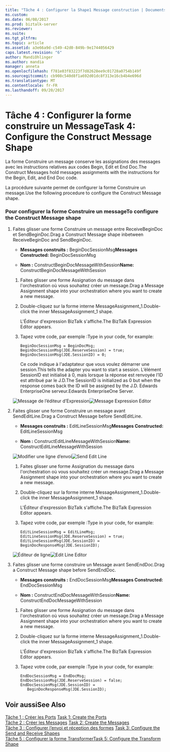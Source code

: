 ```yaml
---
title: "Tâche 4 : Configurer la Shape1 Message construction | Documents Microsoft"
ms.custom: 
ms.date: 06/08/2017
ms.prod: biztalk-server
ms.reviewer: 
ms.suite: 
ms.tgt_pltfrm: 
ms.topic: article
ms.assetid: a3e66a9d-c549-42d0-849b-9e1744056429
caps.latest.revision: "6"
author: MandiOhlinger
ms.author: mandia
manager: anneta
ms.openlocfilehash: f781e03f83223f7d82628ee9c01728a0754b149f
ms.sourcegitcommit: cb908c540d8f1a692d01dc8f313e16cb4b4e696d
ms.translationtype: MT
ms.contentlocale: fr-FR
ms.lasthandoff: 09/20/2017
---
```

# <a name="task-4-configure-the-construct-message-shape"></a><span data-ttu-id="4049c-102">Tâche 4 : Configurer la forme construire un Message</span><span class="sxs-lookup"><span data-stu-id="4049c-102">Task 4: Configure the Construct Message Shape</span></span>
<span data-ttu-id="4049c-103">La forme Construire un message conserve les assignations des messages avec les instructions relatives aux codes Begin, Edit et End Doc.</span><span class="sxs-lookup"><span data-stu-id="4049c-103">The Construct Messages hold messages assignments with the instructions for the Begin, Edit, and End Doc code.</span></span>  
  
 <span data-ttu-id="4049c-104">La procédure suivante permet de configurer la forme Construire un message.</span><span class="sxs-lookup"><span data-stu-id="4049c-104">Use the following procedure to configure the Construct Message shape.</span></span>  
  
### <a name="to-configure-the-construct-message-shape"></a><span data-ttu-id="4049c-105">Pour configurer la forme Construire un message</span><span class="sxs-lookup"><span data-stu-id="4049c-105">To configure the Construct Message shape</span></span>  
  
1.  <span data-ttu-id="4049c-106">Faites glisser une forme Construire un message entre ReceiveBeginDoc et SendBeginDoc.</span><span class="sxs-lookup"><span data-stu-id="4049c-106">Drag a Construct Message shape inbetween ReceiveBeginDoc and SendBeginDoc.</span></span>  
  
    -   <span data-ttu-id="4049c-107">**Messages construits :** BeginDocSessionMsg</span><span class="sxs-lookup"><span data-stu-id="4049c-107">**Messages Constructed:** BeginDocSessionMsg</span></span>  
  
    -   <span data-ttu-id="4049c-108">**Nom :** ConstructBeginDocMessageWithSession</span><span class="sxs-lookup"><span data-stu-id="4049c-108">**Name:** ConstructBeginDocMessageWithSession</span></span>  
  
    1.  <span data-ttu-id="4049c-109">Faites glisser une forme Assignation du message dans l'orchestration où vous souhaitez créer un message.</span><span class="sxs-lookup"><span data-stu-id="4049c-109">Drag a Message Assignment shape into your orchestration where you want to create a new message.</span></span>  
  
    2.  <span data-ttu-id="4049c-110">Double-cliquez sur la forme interne MessageAssignment_1.</span><span class="sxs-lookup"><span data-stu-id="4049c-110">Double-click the inner MessageAssignment_1 shape.</span></span>  
  
         <span data-ttu-id="4049c-111">L'Éditeur d'expression BizTalk s'affiche.</span><span class="sxs-lookup"><span data-stu-id="4049c-111">The BizTalk Expression Editor appears.</span></span>  
  
    3.  <span data-ttu-id="4049c-112">Tapez votre code, par exemple :</span><span class="sxs-lookup"><span data-stu-id="4049c-112">Type in your code, for example:</span></span>  
  
        ```  
        BeginDocSessionMsg = BeginDocMsg;  
        BeginDocSessionMsg(JDE.ReserveSession) = true;  
        BeginDocSessionMsg(JDE.SessionID) = 0;  
        ```  
  
         <span data-ttu-id="4049c-113">Ce code indique à l'adaptateur que vous voulez démarrer une session.</span><span class="sxs-lookup"><span data-stu-id="4049c-113">This tells the adapter you want to start a session.</span></span> <span data-ttu-id="4049c-114">L’élément SessionID est initialisé à 0, mais lorsque la réponse est renvoyée l’ID est attribué par le J.D.</span><span class="sxs-lookup"><span data-stu-id="4049c-114">The SessionID is initialized as 0 but when the response comes back the ID will be assigned by the J.D.</span></span> <span data-ttu-id="4049c-115">Edwards EnterpriseOne serveur.</span><span class="sxs-lookup"><span data-stu-id="4049c-115">Edwards EnterpriseOne Server.</span></span>  
  
     <span data-ttu-id="4049c-116">![Message de l’éditeur d’Expression](../core/media/message-expression-editor.gif "message_expression_editor")</span><span class="sxs-lookup"><span data-stu-id="4049c-116">![Message Expression Editor](../core/media/message-expression-editor.gif "message_expression_editor")</span></span>  
  
2.  <span data-ttu-id="4049c-117">Faites glisser une forme Construire un message avant SendEditLine.</span><span class="sxs-lookup"><span data-stu-id="4049c-117">Drag a Construct Message before SendEditLine.</span></span>  
  
    -   <span data-ttu-id="4049c-118">**Messages construits :** EditLineSessionMsg</span><span class="sxs-lookup"><span data-stu-id="4049c-118">**Messages Constructed:** EditLineSessionMsg</span></span>  
  
    -   <span data-ttu-id="4049c-119">**Nom :** ConstructEditLineMessageWithSession</span><span class="sxs-lookup"><span data-stu-id="4049c-119">**Name:** ConstructEditLineMessageWithSession</span></span>  
  
     <span data-ttu-id="4049c-120">![Modifier une ligne d’envoi](../core/media/constructoreditlinemessagewithsession.gif "constructoreditlinemessagewithsession")</span><span class="sxs-lookup"><span data-stu-id="4049c-120">![Send Edit Line](../core/media/constructoreditlinemessagewithsession.gif "constructoreditlinemessagewithsession")</span></span>  
  
    1.  <span data-ttu-id="4049c-121">Faites glisser une forme Assignation du message dans l'orchestration où vous souhaitez créer un message.</span><span class="sxs-lookup"><span data-stu-id="4049c-121">Drag a Message Assignment shape into your orchestration where you want to create a new message.</span></span>  
  
    2.  <span data-ttu-id="4049c-122">Double-cliquez sur la forme interne MessageAssignment_1.</span><span class="sxs-lookup"><span data-stu-id="4049c-122">Double-click the inner MessageAssignment_1 shape.</span></span>  
  
         <span data-ttu-id="4049c-123">L'Éditeur d'expression BizTalk s'affiche.</span><span class="sxs-lookup"><span data-stu-id="4049c-123">The BizTalk Expression Editor appears.</span></span>  
  
    3.  <span data-ttu-id="4049c-124">Tapez votre code, par exemple :</span><span class="sxs-lookup"><span data-stu-id="4049c-124">Type in your code, for example:</span></span>  
  
        ```  
        EditLineSessionMsg = EditLineMsg;  
        EditLineSessionMsg(JDE.ReserveSession) = true;  
        EditLineSessionMsg(JDE.SessionID) =  
        BeginDocResponseMsg(JDE.SessionID);  
        ```  
  
     <span data-ttu-id="4049c-125">![Éditeur de ligne](../core/media/editline-editor.gif "editline_editor")</span><span class="sxs-lookup"><span data-stu-id="4049c-125">![Edit Line Editor](../core/media/editline-editor.gif "editline_editor")</span></span>  
  
3.  <span data-ttu-id="4049c-126">Faites glisser une forme construire un Message avant SendEndDoc.</span><span class="sxs-lookup"><span data-stu-id="4049c-126">Drag a Construct Message shape before SendEndDoc.</span></span>  
  
    -   <span data-ttu-id="4049c-127">**Messages construits :** EndDocSessionMsg</span><span class="sxs-lookup"><span data-stu-id="4049c-127">**Messages Constructed:** EndDocSessionMsg</span></span>  
  
    -   <span data-ttu-id="4049c-128">**Nom :** ConstructEndDocMessageWithSession</span><span class="sxs-lookup"><span data-stu-id="4049c-128">**Name:** ConstructEndDocMessageWithSession</span></span>  
  
    1.  <span data-ttu-id="4049c-129">Faites glisser une forme Assignation du message dans l'orchestration où vous souhaitez créer un message.</span><span class="sxs-lookup"><span data-stu-id="4049c-129">Drag a Message Assignment shape into your orchestration where you want to create a new message.</span></span>  
  
    2.  <span data-ttu-id="4049c-130">Double-cliquez sur la forme interne MessageAssignment_1.</span><span class="sxs-lookup"><span data-stu-id="4049c-130">Double-click the inner MessageAssignment_1 shape.</span></span>  
  
         <span data-ttu-id="4049c-131">L'Éditeur d'expression BizTalk s'affiche.</span><span class="sxs-lookup"><span data-stu-id="4049c-131">The BizTalk Expression Editor appears.</span></span>  
  
    3.  <span data-ttu-id="4049c-132">Tapez votre code, par exemple :</span><span class="sxs-lookup"><span data-stu-id="4049c-132">Type in your code, for example:</span></span>  
  
        ```  
        EndDocSessionMsg = EndDocMsg;  
        EndDocSessionMsg(JDE.ReserveSession) = false;  
        EndDocSessionMsg(JDE.SessionID) =  
           BeginDocResponseMsg(JDE.SessionID);  
        ```  
  
## <a name="see-also"></a><span data-ttu-id="4049c-133">Voir aussi</span><span class="sxs-lookup"><span data-stu-id="4049c-133">See Also</span></span>  
 <span data-ttu-id="4049c-134">[Tâche 1 : Créer les Ports](../core/task-1-create-the-ports1.md) </span><span class="sxs-lookup"><span data-stu-id="4049c-134">[Task 1: Create the Ports](../core/task-1-create-the-ports1.md) </span></span>  
 <span data-ttu-id="4049c-135">[Tâche 2 : Créer les Messages](../core/task-2-create-the-messages2.md) </span><span class="sxs-lookup"><span data-stu-id="4049c-135">[Task 2: Create the Messages](../core/task-2-create-the-messages2.md) </span></span>  
 <span data-ttu-id="4049c-136">[Tâche 3 : Configurer l’envoi et réception des formes](../core/task-3-configure-the-send-and-receive-shapes2.md) </span><span class="sxs-lookup"><span data-stu-id="4049c-136">[Task 3: Configure the Send and Receive Shapes](../core/task-3-configure-the-send-and-receive-shapes2.md) </span></span>  
 [<span data-ttu-id="4049c-137">Tâche 5 : Configurer la forme Transformer</span><span class="sxs-lookup"><span data-stu-id="4049c-137">Task 5: Configure the Transform Shape</span></span>](../core/task-5-configure-the-transform-shape2.md)
